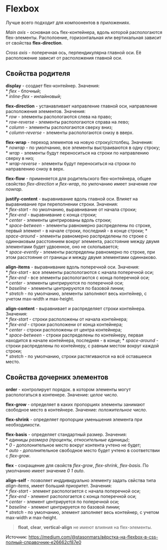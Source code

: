 # Flexbox

Лучше всего подходит для компоонентов в приложениях.

*Main axis* -  основная ось flex-контейнера, вдоль которой распологаются flex-элементы. Располоение, горизонтальная или вертикальная зависит от свойства **flex-direction**.

*Cross axis* - поперечная ось, перпендикулярна главной оси. Её расположение зависит от расположения главной оси.

## Свойства родителя
**display** -  создает flex-контейнер. Значения:  
    * *flex* - блочный;  
    * *inline-flex* - инлайновый;

**flex-direction** - устанавливает направление главной оси, направление расположения элементов. Значения:  
    * *row* - элементы распологаются слева на право;  
    * *row-reverse* - элементы распологаются справа на лево;  
    * *column* - элементы распологаются сверху вниз;  
    * *column-reverse* - элементы распологаются снизу в вверх.

**flex-wrap** - переход элементов на новую строку/столбец. Значения:  
    * *nowrap* - по умолчанию, все элементы выстраиваются в одну строку;  
    * *wrap* - элементы будут переноситься на строки по направлению сверху в низ;  
    * *wrap-reverse* - элементы будут переноситься на строки по направлению снизу в верх.  

**flex-flow** - применяется для родительского flex-контейнера, общее свойство *flex-direction* и *flex-wrap*, по умлочанию имеет значение *row nowrap*.

**justify-content** - выравнивание вдоль главной оси. Влияет на выравнивание при переполнении строки. Значения:  
    * *flex-start* - по умолчанию, выравнивание от начала строки;  
    * *flex-end* - выравнивание с конца строки;  
    * *center* - элементы центрированы вдоль строки;  
    * *space-between* - элементы равномерно распределены по строке, первый элемент - в начале строки, последний - в конце строки;
    * *space-around* - элементы равномерно распределены по строке с одиннаковым расстоянием вокруг элемента, расстояние между двумя элементами будет удвоенное, оно не схлопывается;  
    * *space-evently* - элементы распределны равномерно по строке, при этом расстояние от границы и между двумя элементами одиннаково.

**align-items** - выравнивание вдоль поперечной оси. Значения:  
    * *flex-start* - все элементы распологаются с начала поперечной оси;  
    * *flex-end* - все элементы распологаются с конца поперечной оси;  
    * *center* - элементы центрируются по поперечной оси;  
    * *baseline* - элементы центрируются по базовой линии;  
    * *stretch* - по умолчанию, элементы заполняют весь контейнер, с учетом max-width  и  max-height.

**align-content** - выравнивает и распределяет строки контейнера. Значения:  
    * *flex-start* - строки расположены от начала контейнера;  
    * *flex-end* - строки расположени от конца контейнера;  
    * *center* - строки расположены от центра контейнера;  
    * *space-between* - строки распределены по контейнеру, первая находится в начале контейнера, последняя - в конце;
    * *space-around* - строки распределены по контейнеру, с равным местом вокруг каждой строки;  
    * *stretch* - по умолчанию, строки растягиваются на всё оставшееся место.

## Свойства дочерних элементов
**order** - контролирует порядок. в котором элементы могут распологаться в контенере. Значение: *целое число*.

**flex-grow** - определяет в каких пропорциях элементы занимают свободное место в контейнере. Значение: *положительное число*.

**flex-shrink** - определяет пропорции уменьшения элемента при необходимости.  

**flex-basis** - определяет стандартный размер. Значения:  
    * *единицы размера (проценты, относительные единицы)*;  
    * *0* - дополонительное место вокруг контента учтено не будет;  
    * *auto* - дополнительное свободное место будет учтено в соответствии с *flex-grow*.  

**flex** - сокращение для свойств *flex-grow*, *flex-shrink*, *flex-basis*. По умолчанию имеет значение *0 1 auto*.

**align-self** - позволяет инддивидуально элементу задать свйства типа *align-items*, имеет больший приоритет. Значения:  
    * *flex-start* - элемент распологается с начала поперечной оси;  
    * *flex-end* - элемент распологается с конца поперечной оси;  
    * *center* - элемент центрируется по поперечной оси;  
    * *baseline* - элемент центрируется по базовой линии;  
    * *stretch* - по умолчанию, элемент заполняет весь контейнер, с учетом max-width и max-height.

> **float**, **clear**, **vertical-align** не имеют влияния на flex-элементы.


Источник:
https://medium.com/@stasonmars/вёрстка-на-flexbox-в-css-полный-справочник-e26662cf87e0